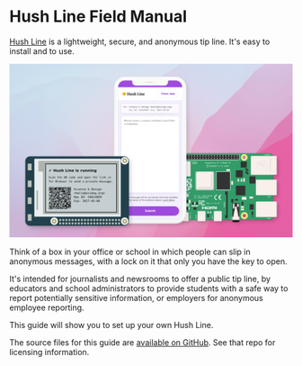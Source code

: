 # Hush Line Field Manual

[Hush Line](https://hushline.app/) is a lightweight, secure, and anonymous tip line. It's easy to install and to use.

<img src="./img/0-cover.png">

Think of a box in your office or school in which people can slip in anonymous messages, with a lock on it that only you have the key to open.

It's intended for journalists and newsrooms to offer a public tip line, by educators and school administrators to provide students with a safe way to report potentially sensitive information, or employers for anonymous employee reporting.

This guide will show you to set up your own Hush Line. 

The source files for this guide are [available on GitHub](https://github.com/scidsg/hushline-docs). See that repo for licensing information.
